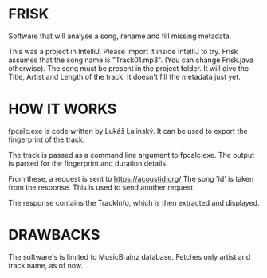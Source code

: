 FRISK
=====
Software that will analyse a song, rename and fill missing metadata.

This was a project in IntelliJ. Please import it inside IntelliJ to try.
Frisk assumes that the song name is "Track01.mp3". (You can change Frisk.java otherwise).
The song must be present in the project folder.
It will give the Title, Artist and Length of the track.
It doesn't fill the metadata just yet.

HOW IT WORKS
============

fpcalc.exe is code written by  Lukáš Lalinský. It can be used to export the fingerprint of the 
track.

The track is passed as a command line argument to fpcalc.exe. The output is parsed for the fingerprint
and duration details.

From these, a request is sent to https://acoustid.org/ 
The song 'id' is taken from the response. This is used to send another request.

The response contains the TrackInfo, which is then extracted and displayed.


DRAWBACKS
=========

The software's is limited to MusicBrainz database. 
Fetches only artist and track name, as of now.










